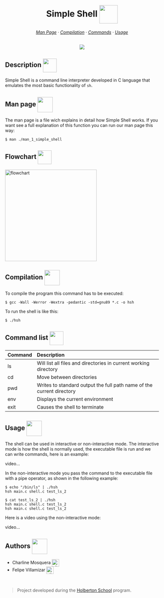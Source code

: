 <div align="center">
  <h1>Simple Shell <img src="https://cdn-icons-png.flaticon.com/128/6821/6821173.png" width=60 align=center> </h1>
  <h6>
    <a href="https://github.com/felipevcc/holbertonschool-simple_shell#man-page">Man Page</a>
    ·
    <a href="https://github.com/felipevcc/holbertonschool-simple_shell#compilation">Compilation</a>
    ·
    <a href="https://github.com/felipevcc/holbertonschool-simple_shell#command-list">Commands</a>
    ·
    <a href="https://github.com/felipevcc/holbertonschool-simple_shell#usage">Usage</a>
  </h6>
  <img src="https://img.shields.io/github/repo-size/felipevcc/holbertonschool-printf?color=E1927F&labelColor=1a1e29&style=for-the-badge">
</div>

## Description <img src="https://cdn-icons-png.flaticon.com/128/1903/1903496.png" width=45 align=center>

Simple Shell is a command line interpreter developed in C language that emulates the most basic functionality of `sh`.

## Man page <img src="https://cdn-icons-png.flaticon.com/128/781/781103.png" width=50 align=center>

The man page is a file wich explains in detail how Simple Shell works. If you want see a full explanation of this function you can run our man page this way:
```
$ man ./man_1_simple_shell
```

## Flowchart <img src="https://cdn-icons-png.flaticon.com/128/3051/3051633.png" width=45 align=center>

<img height=300 src="https://img.freepik.com/premium-vector/progress-bar-doodle-sketch-style-loading-icon-image-hand-drawn-vector-illustration_356415-1238.jpg?w=2000" alt="flowchart">

## Compilation <img src="https://cdn-icons-png.flaticon.com/128/8084/8084300.png" width=50 align=center>

To compile the program this command has to be executed:
```
$ gcc -Wall -Werror -Wextra -pedantic -std=gnu89 *.c -o hsh
```
To run the shell is like this:
```
$ ./hsh
```

## Command list <img src="https://cdn-icons-png.flaticon.com/128/868/868684.png" width=45 align=center>

| Command  | Description |
| -------- |:------------|
| ls       | Will list all files and directories in current working directory |
| cd       | Move between directories |
| pwd      | Writes to standard output the full path name of the current directory |
| env      | Displays the current environment |
| exit     | Causes the shell to terminate |

## Usage <img src="https://cdn-icons-png.flaticon.com/512/3123/3123008.png" width=50 align=center>

The shell can be used in interactive or non-interactive mode.
The interactive mode is how the shell is normally used, the executable file is run and we can write commands, here is an example:

video...

In the non-interactive mode you pass the command to the executable file with a pipe operator, as shown in the following example:
```
$ echo "/bin/ls" | ./hsh
hsh main.c shell.c test_ls_2

$ cat test_ls_2 | ./hsh
hsh main.c shell.c test_ls_2
hsh main.c shell.c test_ls_2
```
Here is a video using the non-interactive mode:

video...

## Authors <img src="https://cdn-icons-png.flaticon.com/128/2463/2463510.png" width=50 align=center>

* Charline Mosquera <a href="https://github.com/CharCoder" rel="nofollow"><img align="center" alt="github" src="https://www.vectorlogo.zone/logos/github/github-tile.svg" height="24" /></a>
* Felipe Villamizar <a href="https://github.com/felipevcc" rel="nofollow"><img align="center" alt="github" src="https://www.vectorlogo.zone/logos/github/github-tile.svg" height="24" /></a>
<br>

> Project developed during the [Holberton School](https://www.holbertonschool.com/) program.
